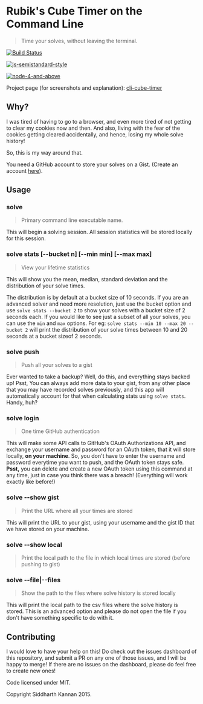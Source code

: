 # Rubik's Cube Timer on the Command Line

> Time your solves, without leaving the terminal.

[![Build Status](https://travis-ci.org/icyflame/cli-cube-timer.svg?branch=master)](https://travis-ci.org/icyflame/node-cube-cli-timer)

[![js-semistandard-style](https://img.shields.io/badge/code%20style-semistandard-brightgreen.svg)](https://github.com/Flet/semistandard)

[![node-4-and-above](https://img.shields.io/badge/node.js-%3E%204.0-brightgreen.svg)](https://nodejs.org/en/download/)

Project page (for screenshots and explanation):
[cli-cube-timer](http://icyflame.github.io/cli-cube-timer/)

## Why?

I was tired of having to go to a browser, and even more tired of not getting to clear
my cookies now and then. And also, living with the fear of the cookies getting cleared
accidentally, and hence, losing my whole solve history!

So, this is my way around that.

You need a GitHub account to store your solves on a Gist.
(Create an account [here](http://github.com)).

## Usage

### solve

> Primary command line executable name.

This will begin a solving session. All session statistics will be stored locally for this session.

### solve stats [--bucket n] [--min min] [--max max]

> View your lifetime statistics

This will show you the mean, median, standard deviation and the distribution of your solve times.

The distribution is by default at a bucket size of 10 seconds. If you are an
advanced solver and need more resolution, just use the bucket option and use
`solve stats --bucket 2` to show your solves with a bucket size of 2 seconds
each. If you would like to see just a subset of all your solves, you can use the
`min` and `max` options. For eg: `solve stats --min 10 --max 20 --bucket 2` will
print the distribution of your solve times between 10 and 20 seconds at a bucket
sizeof 2 seconds.

### solve push

> Push all your solves to a gist

Ever wanted to take a backup? Well, do this, and everything stays backed up!
Psst, You can always add more data to your gist, from any other place that you may
have recorded solves previously, and this app will automatically account for that when
calculating stats using `solve stats`. Handy, huh?

### solve login

> One time GitHub authentication

This will make some API calls to GitHub's OAuth Authorizations API, and exchange your username and
password for an OAuth token, that it will store locally, **on your machine**. So, you don't have to enter
the username and password everytime you want to push, and the OAuth token stays safe.
**Psst,** you can delete and create a new OAuth token using this command at any time, just in case you think
there was a breach! (Everything will work exactly like before!)

### solve --show gist

> Print the URL where all your times are stored

This will print the URL to your gist, using your username and the gist ID that we have stored on
your machine.

### solve --show local

> Print the local path to the file in which local times are stored (before
> pushing to gist)

### solve --file|--files

> Show the path to the files where solve history is stored locally

This will print the local path to the csv files where the solve history is
stored. This is an advanced option and please do not open the file if you don't
have something specific to do with it.

## Contributing

I would love to have your help on this! Do check out the issues dashboard of this repository,
and submit a PR on any one of those issues, and I will be happy to merge! If there are no issues
on the dashboard, please do feel free to create new ones!

Code licensed under MIT.

Copyright Siddharth Kannan 2015.
